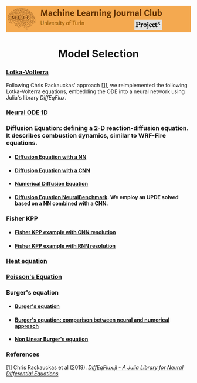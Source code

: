 ![Logo](/Support_Materials/Assets/Logo_MLJC.png)
<h1 align="center">
  Model Selection
</h1>


### [Lotka-Volterra](/Model_Selection/DiffEqFlux/ODE%20Lotka-Volterra%20DiffEqFlux.jl)

Following Chris Rackauckas' approach [[1]](#1), we reimplemented the following Lotka-Volterra equations, embedding the ODE into a neural network using Julia's library *DiffEqFlux*.

 ### [Neural ODE 1D](/Model_Selection/DiffEqFlux/NeuralODE1D%20DiffEqFlux.jl)

 ### Diffusion Equation: defining a 2-D reaction-diffusion equation. It describes combustion dynamics, similar to WRF-Fire equations.

 + #### [Diffusion Equation with a NN](/Model_Selection/DiffEqFlux/DiffusionEquation_NN.jl)
 + #### [Diffusion Equation with a CNN](/Model_Selection/DiffEqFlux/DiffusionEquation_CNN.jl)
 + #### [Numerical Diffusion Equation](/Model_Selection/DiffEqFlux/DiffusionEquationNumericalBenchmark.jl)
 + #### [Diffusion Equation NeuralBenchmark](/Model_Selection/DiffEqFlux/DiffusionEquationNeuralBenchmark.jl). We employ an UPDE solved based on a NN combined with a CNN.

 ### Fisher KPP
 + #### [Fisher KPP example with CNN resolution](/Model_Selection/DiffEqFlux/FisherKPPexample1D.jl)
 + #### [Fisher KPP example with RNN resolution](/Model_Selection/DiffEqFlux/FisherKPPexample1D_pipeline(NN,CNN,RNN).jl)
 
 ### [Heat equation](/Model_Selection/NeuralPDE/heat_equation.jl)
 
 ### [Poisson's Equation](/Model_Selection/NeuralPDE/poisson2D.jl)
 
 ### Burger's equation
 + #### [Burger's equation](/Model_Selection/DiffEqFlux/Burger.jl)
 + #### [Burger's equation: comparison between neural and numerical approach](/Model_Selection/NeuralPDE/burger_neural_vs_num.jl)
 + #### [Non Linear Burger's equation](/Model_Selection/NeuralPDE/BurgerNonLinear.jl)
 



###  References
<a id="1">[1]</a>
Chris Rackauckas et al (2019).
[_DiffEqFlux.jl - A Julia Library for Neural Differential Equations_](https://arxiv.org/abs/1902.02376)
